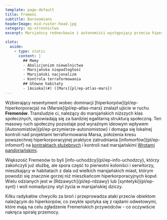 ```yaml
---
template: page-default
title: Fremeni
subtitle: Barsoomians
headerImage: mid-ruster-head.jpg
category: ep-stronnictwa
excerpt: Marsjańscy redneckowie i autonomiści występujący przeciw hiperkorporacjom

slots:
  aside:
    - type: static
      content: |
        ## Memy
        - Abolicjonizm niewolnictwa
        - Marsjańska niepodległość
        - Marsjański nacjonalizm
        - Kontrola terraformowania
        ## Główne habitaty
        - [Asioka](#) ([Mars]{pl/ep-atlas-mars})
---
```

Wzbierający resentyment wobec dominacji [hiperkorpów]{pl/ep-hiperkorporacja} na {Marsie]{pl/ep-atlas-mars} znalazł ujście w ruchu **Fremenów**. Transludzie ci, należący do marsjańskich niższych klas społecznych, opowiadają się za bardziej egalitarną strukturą społeczną. Ten masowy ruch społeczny pozostaje pod wyraźnym ideowym wpływem [Autonomistów]{pl/ep-przymierze-autonomistow} i domaga się lokalnej kontroli nad projektami terraformowania Marsa, położenia kresu powszechnej hiperkorporacyjnej praktyce zatrudniania [infomorfów]{pl/ep-infomorf} na [kontraktach służebnych](#) i kontroli nad marsjańskimi [Wrotami pandoriańskimi](#).

Większość Fremenów to byli [info-uchodźcy]{pl/ep-info-uchodzcy}, którzy zakończyli już służbę, ale spora część to pierwotni koloniści i serwitorzy, mieszkający w habitatach z dala od wielkich marsjańskich miast, którym powodzi się znacznie gorzej niż mieszkańcom hiperkorporacyjnych kopuł. Wielu odzianych jest w [Rdzawych]{pl/ep-rdzawy} lub [syntetyki]{pl/ep-synt} i woli nomadyczny styl życia w marsjańskiej dziczy. 

Kilku radykałów chwyciło za broń i przeprowadza ataki przeciw obiektom należącym do hiperkorpów, co zwykle spotyka się z rajdami odwetowymi, które mają na celu zgładzenie Fremeńskich przywódców - co oczywiście nakręca spiralę przemocy.

